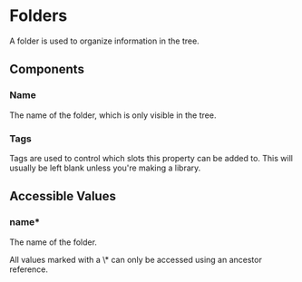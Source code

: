 # Folders

A folder is used to organize information in the tree.

## Components

### Name

The name of the folder, which is only visible in the tree.

### Tags

Tags are used to control which slots this property can be added to. This will usually be left blank unless you're making a library.

## Accessible Values

### name\*

The name of the folder.

<p class="hint warning">
All values marked with a \* can only be accessed using an ancestor reference.
</p>

